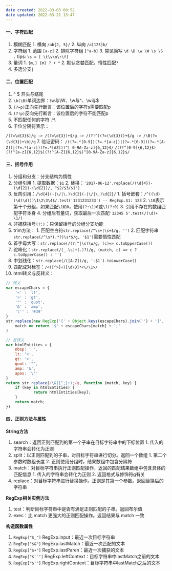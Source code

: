 ```yaml
---
date created: 2022-03-03 00:52
date updated: 2022-03-21 13:47
---
```


#### 一、字符匹配

1. 模糊匹配
		1. 横向 `/ab{2, 5}/`
		2. 纵向 `/a[123]b/`
2. 字符组
		1. 范围 `[a-z]`
		2. 排除字符组 `[^a-b]`
		3. 常见简写 `\d \D \w \W \s \S .`  tips: `\s = [ \t\v\n\r\f]`
3. 量词
		1. `{m,} {m} ? + *`
		2. 默认贪婪匹配，惰性匹配`?`
4. 多选分支`|`

#### 二、位置匹配

1. ^ $ 开头与结尾
2. `\b(\B)`单词边界：\w与\W、\w与^、\w与$
3. `(?=p)`正向先行断言：该位置后的字符s需要匹配p
4. `(?!p)`反向先行断言：该位置后的字符不能匹配p
5. 不匹配任何的字符 .^\
6. 千位分隔符表示：

`/(?=\d{3}$)/g -> /(?=\d{3})+$/g -> /(?!^)(?=(\d{3}))+$/g -> /\B(?=(\d{3})+\b)/g`
7. 验证密码：
`/((?=.*[0-9])(?=.*[a-z])|(?=.*[0-9])(?=.*[A-Z])|(?=.*[a-z])(?=.*[AZ]))^[
0-9A-Za-z]{6,12}$/`
`/(?!^[0-9]{6,12}$)(?!^[a-z]{6,12}$)(?!^[A-Z]{6,12}$)^[0-9A-Za-z]{6,12}$/`

#### 三、括号作用

1. 分组和分支：分支结构为惰性
2. 分组引用
		1. 提取数据：`$1`
		2. 替换：`'2017-06-12'.replace(/(\d{4})-(\d{2})-(\d{2})/, "$2/$3/$1")`
3. 反向引用：`/\d{4}(-|\/|\.)\d{2}(-|\/|\.)\d{2}/`
		1. 括号嵌套：`/^((\d)(\d(\d)))\1\2\3\4$/.test('1231231233') -- RegExp.$1: 123`
		2. `\10`表示第十个分组，如果匹配`\1和0`，使用`(?:\1)0`或`\1(?:0)`
		3. 引用不存在的数组匹配字符本身
		4. 分组后有量词，获取最后一次匹配`'12345 5'.test(/(\d)+ \1/)`
4. 非捕获括号`(?:)`：只保留括号的分组分支功能
5. trim方法：
		1. 匹配空白符`str.replace(/^\s+|\s+$/g, '')`
		2. 匹配字符串`str.replace(/^\s*(.*?)\s*$/g, '$1')`需要惰性匹配
6. 首字母大写：`str.replace(/(?:^|\s)\w/g, (c)=> c.toUpperCase())`
7. 驼峰化：`str.replace(/[_-\s]+(.)?)/g, (match, c) => c ? c.toUpperCase() : '')`
8. 中划线化：`str.replace(/([A-Z])/g, '-$1').toLowerCase()`
9. 匹配成对标签：`/<([^>]+)[\d\D]*<\/\1>/`
10. html转义与反转义：

```js
// 转义
var escapeChars = {
	'<' : 'lt',
	'>' : 'gt',
	'"' : 'quot',
	'&' : 'amp',
	'\'' : '#39'
}
str.replace(new RegExp('[' + Object.keys(escapeChars).join('') + ']', 'g'), 
	match => return '$' + escapeChars[match] + ';'
)

// 反转义
var htmlEntities = {
	nbsp: ' ',
	lt: '<',
	gt: '>',
	quot: '"',
	amp: '&',
	apos: '\''
}
return str.replace(/\&([^;]+);/g, function (match, key) {
	if (key in htmlEntities) {
			return htmlEntities[key];
	}
	return match;
})
```

#### 四、正则方法与属性

**String方法**

1. search：返回正则匹配到的第一个子串在目标字符串中的下标位置
		1. 传入的字符串会转化为正则
2. split：以正则匹配到的子串，对目标字符串进行切分。返回一个数组
		1. 第二个参数时数组长度
		2. 正则使用分组时，结果数组中包含分隔符
3. match：对目标字符串执行正则匹配操作，返回的匹配结果数组中包含具体的匹配信息
		1. 传入的字符串会转化为正则
		2. 返回格式与修饰符g有关
4. replace：对目标字符串进行替换操作。正则是其第一个参数。返回替换后的字符串

**RegExp相关实例方法**

1. test：判断目标字符串中是否有满足正则匹配的子串。返回布尔值
2. exec：比 match 更强大的正则匹配操作。返回结果与 match 一致

**构造函数属性**

1. `RegExp["$_"]` RegExp.input：最近一次目标字符串
2. `RegExp["$&"]` RegExp.lastMatch：最近一次匹配的文本
3. `RegExp["$+"]` RegExp.lastParen：最近一次捕获的文本
4. `RegExp["$``"]` RegExp.leftContext：目标字符串中lastMatch之前的文本
5. `RegExp["$'"]` RegExp.rightContext：目标字符串中lastMatch之后的文本
